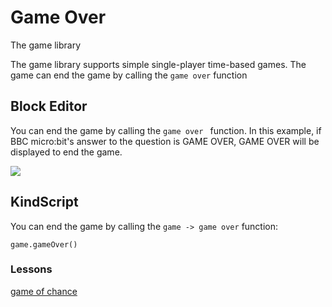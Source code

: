 # Game Over

The game library 

The game library supports simple single-player time-based games. The game can end the game by calling the `game over` function

## Block Editor

You can end the game by calling the `game over ` function. In this example, if BBC micro:bit's answer to the question is GAME OVER, GAME OVER will be displayed to end the game.

![](/static/mb/game-library/game-over-0.png)

## KindScript

You can end the game by calling the `game -> game over` function:

```
game.gameOver()
```

### Lessons

[game of chance](/lessons/game-of-chance)

